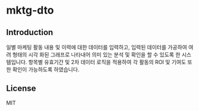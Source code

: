 # mktg-dto
 
## Introduction 
일별 마케팅 활동 내용 및 이력에 대한 데이터를 입력하고, 입력된 데이터를 가공하여 여려 형태의 시각 화된 그래프로 나타내어 의미 있는 분석 및 확인을 할 수 있도록 한 시스템입니다. 항목별 유효기간 및 2차 데이터 로직을 적용하여 각 활동의 ROI 및 기여도 또한 확인이 가능하도록 하였습니다.

## License
MIT

